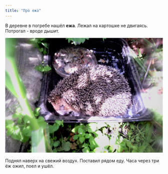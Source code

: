 ```yaml
---
title: "Про ежа"
---
```


В деревне в погребе нашёл **ежа**. Лежал на картошке не двигаясь. Потрогал - вроде дышит. 

![Картинка](/2022-06-24-0001.jpg)

Поднял наверх на свежий воздух. Поставил рядом еду. Часа через три ёж ожил, поел и ушёл.


